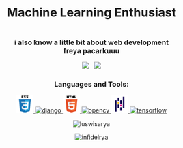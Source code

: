 

<h1 align="center"> Machine Learning Enthusiast  </div>
<h3 align="center"></br>
i also know a little bit about web development </br>
freya pacarkuuu
</h3>
  <div align="center">
  <img src="https://komarev.com/ghpvc/?username=luswisarya&style=for-the-badge&label=profile+views"> &nbsp;
  <img src="https://img.shields.io/github/last-commit/luswisarya/aNdr3W03?style=for-the-badge">
</div>

<h3 align="center">Languages and Tools:</h3>
<p align="center"> <a href="https://www.w3schools.com/css/" target="_blank" rel="noreferrer"> <img src="https://raw.githubusercontent.com/devicons/devicon/master/icons/css3/css3-original-wordmark.svg" alt="css3" width="40" height="40"/> </a> <a href="https://www.djangoproject.com/" target="_blank" rel="noreferrer"> <img src="https://cdn.worldvectorlogo.com/logos/django.svg" alt="django" width="40" height="40"/> </a> <a href="https://www.w3.org/html/" target="_blank" rel="noreferrer"> <img src="https://raw.githubusercontent.com/devicons/devicon/master/icons/html5/html5-original-wordmark.svg" alt="html5" width="40" height="40"/> </a> <a href="https://opencv.org/" target="_blank" rel="noreferrer"> <img src="https://www.vectorlogo.zone/logos/opencv/opencv-icon.svg" alt="opencv" width="40" height="40"/> </a> <a href="https://pandas.pydata.org/" target="_blank" rel="noreferrer"> <img src="https://raw.githubusercontent.com/devicons/devicon/2ae2a900d2f041da66e950e4d48052658d850630/icons/pandas/pandas-original.svg" alt="pandas" width="40" height="40"/> </a> <a href="https://www.tensorflow.org" target="_blank" rel="noreferrer"> <img src="https://www.vectorlogo.zone/logos/tensorflow/tensorflow-icon.svg" alt="tensorflow" width="40" height="40"/> </a> </p>

<p align="center"><img align="center" src="https://github-readme-streak-stats.herokuapp.com/?user=luswisarya&theme=dark" alt="luswisarya" /></p>
<p align="center"> <a href="https://twitter.com/infidelrya" target="blank"><img src="https://img.shields.io/twitter/follow/infidelrya?logo=twitter&style=for-the-badge" alt="infidelrya" /></a> </p>
